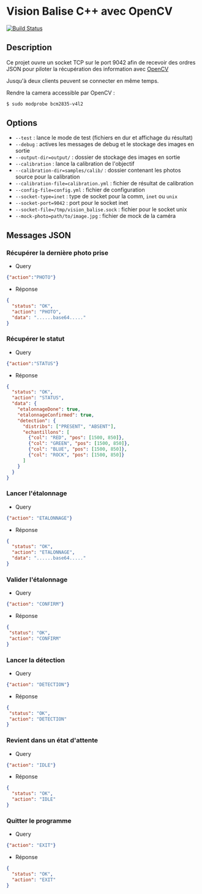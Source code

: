 # Vision Balise C++ avec OpenCV
[![Build Status](https://travis-ci.org/ARIG-Robotique/vision-balise.svg?branch=master)](https://travis-ci.org/ARIG-Robotique/vision-balise)

## Description

Ce projet ouvre un socket TCP sur le port 9042 afin de recevoir des ordres
JSON pour piloter la récupération des information avec [OpenCV](https://opencv.org/)

Jusqu'à deux clients peuvent se connecter en même temps.

Rendre la camera accessible par OpenCV :
```bash
$ sudo modprobe bcm2835-v4l2
```

## Options

- `--test` : lance le mode de test (fichiers en dur et affichage du résultat)
- `--debug` : actives les messages de debug et le stockage des images en sortie
- `--output-dir=output/` : dossier de stockage des images en sortie
- `--calibration` : lance la calibration de l'objectif
- `--calibration-dir=samples/calib/` : dossier contenant les photos source pour la calibration
- `--calibration-file=calibration.yml` : fichier de résultat de calibration
- `--config-file=config.yml` : fichier de configuration
- `--socket-type=inet` : type de socket pour la comm, `inet` ou `unix`
- `--socket-port=9042` : port pour le socket inet
- `--socket-file=/tmp/vision_balise.sock` : fichier pour le socket unix
- `--mock-photo=path/to/image.jpg` : fichier de mock de la caméra


## Messages JSON

### Récupérer la dernière photo prise

* Query
```json
{"action":"PHOTO"}
```

* Réponse
```json
{
  "status": "OK",
  "action": "PHOTO",
  "data": "......base64....."
}
```

### Récupérer le statut

* Query
```json
{"action":"STATUS"}
```

* Réponse
```json
{
  "status": "OK",
  "action": "STATUS",
  "data": {
    "etalonnageDone": true,
    "etalonnageConfirmed": true,
    "detection": {
      "distribs": ["PRESENT", "ABSENT"],
      "echantillons": [
        {"col": "RED", "pos": [1500, 850]},
        {"col": "GREEN", "pos": [1500, 850]},
        {"col": "BLUE", "pos": [1500, 850]},
        {"col": "ROCK", "pos": [1500, 850]}
      ]
    }
  }
}
```

### Lancer l'étalonnage

* Query
```json
{"action": "ETALONNAGE"}
```

* Réponse
```json
{
  "status": "OK",
  "action": "ETALONNAGE",
  "data": "......base64....."
}
```

### Valider l'étalonnage

* Query
```json
{"action": "CONFIRM"}
```

* Réponse
```json
{
 "status": "OK",
 "action": "CONFIRM"
}
```

### Lancer la détection

* Query
```json
{"action": "DETECTION"}
```

* Réponse
```json
{
 "status": "OK",
 "action": "DETECTION"
}
```

### Revient dans un état d'attente

* Query
```json
{"action": "IDLE"}
```

* Réponse
```json
{
  "status": "OK",
  "action": "IDLE"
}
```

### Quitter le programme

* Query
```json
{"action": "EXIT"}
```

* Réponse
```json
{
  "status": "OK",
  "action": "EXIT"
}
```
